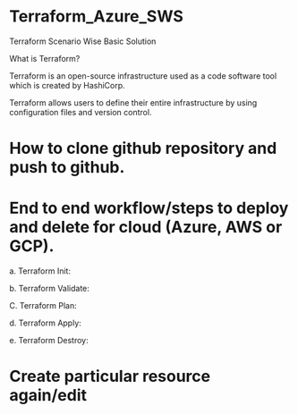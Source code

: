 # Terraform_Azure_SWS
Terraform Scenario Wise Basic Solution

What is Terraform?

Terraform is an open-source infrastructure used as a code software tool which is created by HashiCorp. 

Terraform allows users to define their entire infrastructure by using configuration files and version control.

# How to clone github repository and push to github. 

# End to end workflow/steps to deploy and delete for cloud (Azure, AWS or GCP).

a. Terraform Init: 

b. Terraform Validate:

C. Terraform Plan:

d. Terraform Apply:

e. Terraform Destroy:

# Create particular resource again/edit
